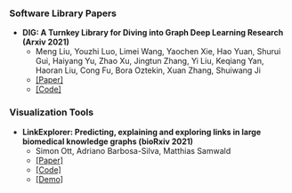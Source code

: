 ### Software Library Papers

- **DIG: A Turnkey Library for Diving into Graph Deep Learning Research (Arxiv 2021)**
  - Meng Liu, Youzhi Luo, Limei Wang, Yaochen Xie, Hao Yuan, Shurui Gui, Haiyang Yu, Zhao Xu, Jingtun Zhang, Yi Liu, Keqiang Yan, Haoran Liu, Cong Fu, Bora Oztekin, Xuan Zhang, Shuiwang Ji
  - [[Paper]](https://arxiv.org/abs/2103.12608)
  - [[Code]](https://diveintographs.readthedocs.io/en/latest/)

### Visualization Tools

- **LinkExplorer: Predicting, explaining and exploring links in large biomedical knowledge graphs (bioRxiv 2021)**
  - Simon Ott, Adriano Barbosa-Silva, Matthias Samwald
  - [[Paper]](https://www.biorxiv.org/content/10.1101/2022.01.09.475537v2)
  - [[Code]](https://github.com/OpenBioLink/Explorer)
  - [[Demo]](http://explore.ai-strategies.org)
